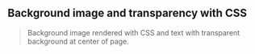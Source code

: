 ## Background image and transparency with CSS

> Background image rendered with CSS and text with transparent background at center of page. 